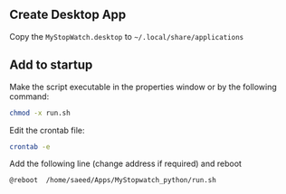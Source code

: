 ## Create Desktop App

Copy the ```MyStopWatch.desktop``` to ```~/.local/share/applications```



## Add to startup

Make the script executable in the properties window or by the following command:

```bash
chmod -x run.sh
```

Edit the crontab file:

```bash
crontab -e
```

Add the following line (change address if required) and reboot
```bash
@reboot  /home/saeed/Apps/MyStopwatch_python/run.sh
```

